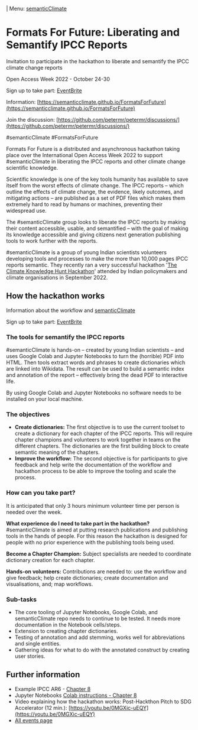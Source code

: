 | Menu: [semanticClimate](../)

# Formats For Future: Liberating and Semantify IPCC Reports

Invitation to participate in the hackathon to liberate and semantify the IPCC climate change reports

Open Access Week 2022 - October 24-30

Sign up to take part: [EventBrite](https://www.eventbrite.co.uk/e/formats-for-future-liberating-and-semantify-ipcc-reports-tickets-439057261087)

Information: [https://semanticclimate.github.io/FormatsForFuture](https://semanticclimate.github.io/FormatsForFuture)

Join the discussion: [https://github.com/petermr/petermr/discussions/](https://github.com/petermr/petermr/discussions/)

#semanticClimate #FormatsForFuture

Formats For Future is a distributed and asynchronous hackathon taking place over the International Open Access Week 2022 to support #semanticClimate in liberating the IPCC reports and other climate change scientific knowledge.

Scientific knowledge is one of the key tools humanity has available to save itself from the worst effects of climate change. The IPCC reports – which outline the effects of climate change, the evidence, likely outcomes, and mitigating actions – are published as a set of PDF files which makes them extremely hard to read by humans or machines, preventing their widespread use.

The #semanticClimate group looks to liberate the IPCC reports by making their content accessible, usable, and semantified – with the goal of making its knowledge accessible and giving citizens next generation publishing tools to work further with the reports.

#semanticClimate is a group of young Indian scientists volunteers developing tools and processes to make the more than 10,000 pages IPCC reports semantic. They recently ran a very successful hackathon '[The Climate Knowledge Hunt Hackathon](https://www.eventbrite.co.uk/e/the-climate-knowledge-hunt-hackathon-tickets-414825362827)' attended by Indian policymakers and climate organisations in September 2022.

## How the hackathon works

Information about the workflow and [semanticClimate](https://github.com/petermr/semanticClimate/blob/main/README.md)

Sign up to take part: [EventBrite](https://www.eventbrite.co.uk/e/formats-for-future-liberating-and-semantify-ipcc-reports-tickets-439057261087)

### **The tools for semantify the IPCC reports**

#semanticClimate is hands-on – created by young Indian scientists – and uses Google Colab and Jupyter Notebooks to turn the (horrible) PDF into HTML. Then tools extract words and phrases to create dictionaries which are linked into Wikidata. The result can be used to build a semantic index and annotation of the report – effectively bring the dead PDF to interactive life.

By using Google Colab and Jupyter Notebooks no software needs to be installed on your local machine.

### **The objectives**

- **Create dictionaries:** The first objective is to use the current toolset to create a dictionary for each chapter of the IPCC reports. This will require chapter champions and volunteers to work together in teams on the different chapters. The dictionaries are the first building block to create semantic meaning of the chapters.
- **Improve the workflow:** The second objective is for participants to give feedback and help write the documentation of the workflow and hackathon process to be able to improve the tooling and scale the process.

### **How can you take part?**

It is anticipated that only 3 hours minimum volunteer time per person is needed over the week.

**What experience do I need to take part in the hackathon?** #semanticClimate is aimed at putting research publications and publishing tools in the hands of people. For this reason the hackathon is designed for people with no prior experience with the publishing tools being used.

**Become a Chapter Champion:** Subject specialists are needed to coordinate dictionary creation for each chapter.

**Hands-on volunteers:** Contributions are needed to: use the workflow and give feedback; help create dictionaries; create documentation and visualisations, and; map workflows.

### Sub-tasks

- The core tooling of Jupyter Notebooks, Google Colab, and semanticClimate repo needs to continue to be tested. It needs more documentation in the Notebook cells/steps.
- Extension to creating chapter dictionaries.
- Testing of annotation and add stemming, works well for abbreviations and single entities.
- Gathering ideas for what to do with the annotated construct by creating user stories.

## Further information

- Example IPCC AR6 - [Chapter 8](https://github.com/petermr/semanticClimate/tree/main/ipcc/ar6/wg3/Chapter08)
- Jupyter Notebooks [Colab instructions - Chapter 8](https://github.com/petermr/semanticClimate/blob/main/outreach/climate_knowledge_hunt_hackathon/Hackathon_Notebook/climate_hackathon_chapter08.ipynb)
- Video explaining how the hackathon works: Post-Hackthon Pitch to SDG Accelerator (12 min.): [https://youtu.be/0MGXic-uEQY](https://youtu.be/0MGXic-uEQY)
- [All events page](https://github.com/petermr/semanticClimate/blob/main/events.md)
